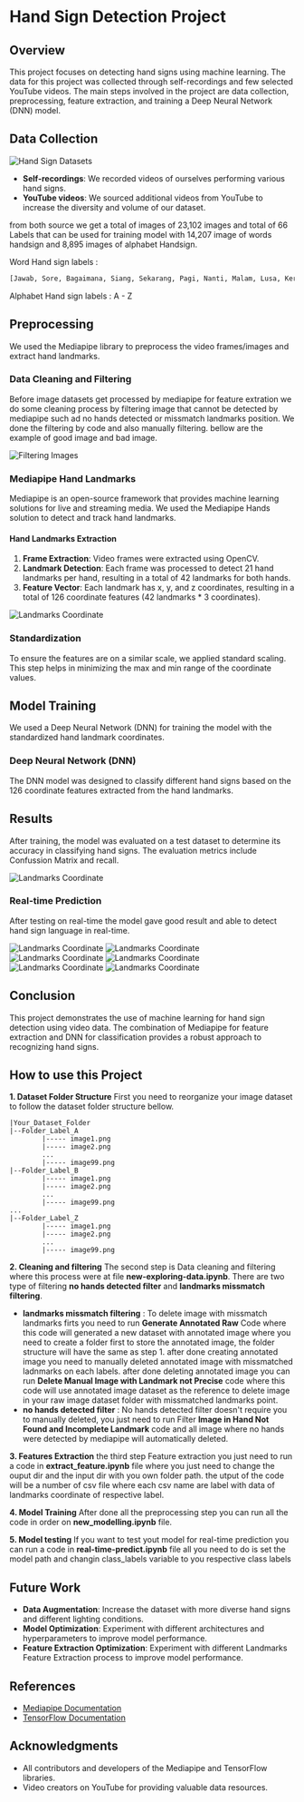 # Hand Sign Detection Project

## Overview
This project focuses on detecting hand signs using machine learning. The data for this project was collected through self-recordings and few selected YouTube videos. The main steps involved in the project are data collection, preprocessing, feature extraction, and training a Deep Neural Network (DNN) model.

## Data Collection
![Hand Sign Datasets](assets/Datasets.png)
- **Self-recordings**: We recorded videos of ourselves performing various hand signs.
- **YouTube videos**: We sourced additional videos from YouTube to increase the diversity and volume of our dataset.

from both source we get a total of images of 23,102 images and total of 66 Labels that can be used for training model with 14,207 image of words handsign and 8,895 images of alphabet Handsign.

Word Hand sign labels : 
``````SQL
[Jawab, Sore, Bagaimana, Siang, Sekarang, Pagi, Nanti, Malam, Lusa, Kerja, Kemarin, Kantor, Hari Ini, Besok, Aku, Bapak, Dia, Ibu, Kalian, Kamu, Lelah, Maaf, Makan, sama, sedih, senang, terima kasih, Tolong, Apa, Baik, Berapa, Halo, Dimana, Kapan, Kemana, Mengapa, Sabar, Sakit, Siapa, Tidur]
``````
Alphabet Hand sign labels : A - Z 

## Preprocessing
We used the Mediapipe library to preprocess the video frames/images and extract hand landmarks.

### Data Cleaning and Filtering
Before image datasets get processed by mediapipe for feature extration we do some cleaning process by filtering image that cannot be detected by mediapipe such ad no hands detected or missmatch landmarks position. We done the filtering by code and also manually filtering. bellow are the example of good image and bad image.

![Filtering Images](assets/badvsgoodImage.png)

### Mediapipe Hand Landmarks
Mediapipe is an open-source framework that provides machine learning solutions for live and streaming media. We used the Mediapipe Hands solution to detect and track hand landmarks.

#### Hand Landmarks Extraction
1. **Frame Extraction**: Video frames were extracted using OpenCV.
2. **Landmark Detection**: Each frame was processed to detect 21 hand landmarks per hand, resulting in a total of 42 landmarks for both hands.
3. **Feature Vector**: Each landmark has x, y, and z coordinates, resulting in a total of 126 coordinate features (42 landmarks * 3 coordinates).


![Landmarks Coordinate](assets/FeatureExtraction.png)

### Standardization
To ensure the features are on a similar scale, we applied standard scaling. This step helps in minimizing the max and min range of the coordinate values.

## Model Training
We used a Deep Neural Network (DNN) for training the model with the standardized hand landmark coordinates.

### Deep Neural Network (DNN)
The DNN model was designed to classify different hand signs based on the 126 coordinate features extracted from the hand landmarks.

## Results
After training, the model was evaluated on a test dataset to determine its accuracy in classifying hand signs. The evaluation metrics include Confussion Matrix and recall.

![Landmarks Coordinate](assets/Result.jpeg)

### Real-time Prediction
After testing on real-time the model gave good result and able to detect hand sign language in real-time.

![Landmarks Coordinate](assets/RealtilemResult1.png)
![Landmarks Coordinate](assets/RealtilemResult22.png)
![Landmarks Coordinate](assets/RealtilemResult3.png)
![Landmarks Coordinate](assets/RealtilemResult4.png)
![Landmarks Coordinate](assets/RealtilemResult5.png)
![Landmarks Coordinate](assets/RealtilemResult6.png)

## Conclusion
This project demonstrates the use of machine learning for hand sign detection using video data. The combination of Mediapipe for feature extraction and DNN for classification provides a robust approach to recognizing hand signs.

## How to use this Project

**1. Dataset Folder Structure**
   First you need to reorganize your image dataset to follow the dataset folder structure bellow.
   ``````Shell
   |Your_Dataset_Folder
   |--Folder_Label_A
           |----- image1.png
           |----- image2.png
           ...
           |----- image99.png
   |--Folder_Label_B
           |----- image1.png
           |----- image2.png
           ...
           |----- image99.png
   ...
   |--Folder_Label_Z
           |----- image1.png
           |----- image2.png
           ...
           |----- image99.png
   ``````

**2. Cleaning and filtering**
   The second step is Data cleaning and filtering where this process were at file **new-exploring-data.ipynb**. There are two type of filtering **no hands detected filter** and **landmarks missmatch filtering**.
   - **landmarks missmatch filtering** : To delete image with missmatch landmarks firts you need to run **Generate Annotated Raw** Code where this code will generated a new dataset with annotated image where you need to create a folder first to store the annotated image, the folder structure will have the same as step 1. after done creating annotated image you need to manually deleted annotated image with missmatched ladnmarks on each labels. after done deleting annotated image you can run **Delete Manual Image with Landmark not Precise** code where this code will use annotated image dataset as the reference to delete image in your raw image dataset folder with missmatched landmarks point.
   - **no hands detected filter** : No hands detected filter doesn't require you to manually deleted, you just need to run Filter **Image in Hand Not Found and Incomplete Landmark** code and all image where no hands were detected by mediapipe will automatically deleted.

**3. Features Extraction**
the third step Feature extraction you just need to run a code in **extract_feature.ipynb** file where you just need to change the ouput dir and the input dir with you own folder path. the utput of the code will be a number of csv file where each csv name are label with data of landmarks coordinate of respective label.

**4. Model Training**
After done all the preprocessing step you can run all the code in order on **new_modelling.ipynb** file.

**5. Model testing**
If you want to test yout model for real-time prediction you can run a code in **real-time-predict.ipynb** file all you need to do is set the model path and changin class_labels variable to you respective class labels
   
## Future Work
- **Data Augmentation**: Increase the dataset with more diverse hand signs and different lighting conditions.
- **Model Optimization**: Experiment with different architectures and hyperparameters to improve model performance.
- **Feature Extraction Optimization**: Experiment with different Landmarks Feature Extraction process to improve model performance.

## References
- [Mediapipe Documentation](https://google.github.io/mediapipe/)
- [TensorFlow Documentation](https://www.tensorflow.org/api_docs)

## Acknowledgments
- All contributors and developers of the Mediapipe and TensorFlow libraries.
- Video creators on YouTube for providing valuable data resources.
